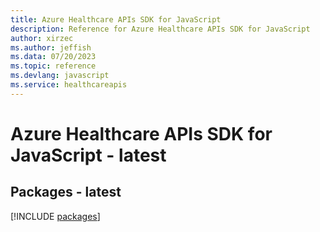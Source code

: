 ```yaml
---
title: Azure Healthcare APIs SDK for JavaScript
description: Reference for Azure Healthcare APIs SDK for JavaScript
author: xirzec
ms.author: jeffish
ms.data: 07/20/2023
ms.topic: reference
ms.devlang: javascript
ms.service: healthcareapis
---
```

# Azure Healthcare APIs SDK for JavaScript - latest
## Packages - latest
[!INCLUDE [packages](healthcare-apis-index.md)]